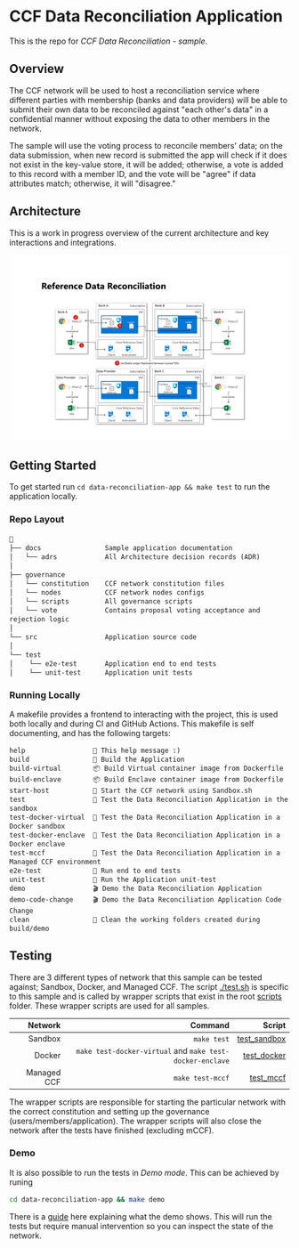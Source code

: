 # CCF Data Reconciliation Application

This is the repo for _CCF Data Reconciliation - sample_.

## Overview

The CCF network will be used to host a reconciliation service where different parties with membership (banks and data providers) will be able to submit their own data to be reconciled against "each other's data" in a confidential manner without exposing the data to other members in the network.

The sample will use the voting process to reconcile members' data; on the data submission, when new record is submitted the app will check if it does not exist in the key-value store, it will be added; otherwise, a vote is added to this record with a member ID, and the vote will be "agree" if data attributes match; otherwise, it will "disagree."

## Architecture

This is a work in progress overview of the current architecture and key interactions and integrations.

![architecture diagram](./docs/images/architecture.png)

## Getting Started

To get started run `cd data-reconciliation-app && make test` to run the application locally.

### Repo Layout

```text
📂
├── docs                Sample application documentation
│   └── adrs            All Architecture decision records (ADR)
│
├── governance
│   └── constitution    CCF network constitution files
│   └── nodes           CCF network nodes configs
│   └── scripts         All governance scripts
│   └── vote            Contains proposal voting acceptance and rejection logic
│
└── src                 Application source code
│
└── test
│    └── e2e-test       Application end to end tests
│    └── unit-test      Application unit tests
```

### Running Locally

A makefile provides a frontend to interacting with the project, this is used both locally and during CI and GitHub Actions. This makefile is self documenting, and has the following targets:

```text
help                 💬 This help message :)
build                🔨 Build the Application
build-virtual        📦 Build Virtual container image from Dockerfile
build-enclave        📦 Build Enclave container image from Dockerfile
start-host           🏃 Start the CCF network using Sandbox.sh
test                 🧪 Test the Data Reconciliation Application in the sandbox
test-docker-virtual  🧪 Test the Data Reconciliation Application in a Docker sandbox
test-docker-enclave  🧪 Test the Data Reconciliation Application in a Docker enclave
test-mccf            🧪 Test the Data Reconciliation Application in a Managed CCF environment
e2e-test             🧪 Run end to end tests
unit-test            🧪 Run the Application unit-test
demo                 🎬 Demo the Data Reconciliation Application
demo-code-change     🎬 Demo the Data Reconciliation Application Code Change
clean                🧹 Clean the working folders created during build/demo
```

## Testing

There are 3 different types of network that this sample can be tested against; Sandbox, Docker, and Managed CCF. The script [./test.sh](./test/test.sh) is specific to this sample and is called by wrapper scripts that exist in the root [scripts](../scripts/) folder. These wrapper scripts are used for all samples.

| Network | Command | Script |
| ------: | -----: | ------: |
| Sandbox |  `make test` | [test_sandbox](../scripts/test_sandbox.sh) |
| Docker | `make test-docker-virtual` and `make test-docker-enclave` | [test_docker](../scripts/test_docker.sh) |
| Managed CCF | `make test-mccf` | [test_mccf](../scripts/test_docker.sh) |

The wrapper scripts are responsible for starting the particular network with the correct constitution and setting up the governance (users/members/application). The wrapper scripts will also close the network after the tests have finished (excluding mCCF).

### Demo

It is also possible to run the tests in *Demo mode*. This can be achieved by runing
```bash
cd data-reconciliation-app && make demo
```
There is a [guide](./docs/demo-guidance.md) here explaining what the demo shows. This will run the tests but require manual intervention so you can inspect the state of the network.

